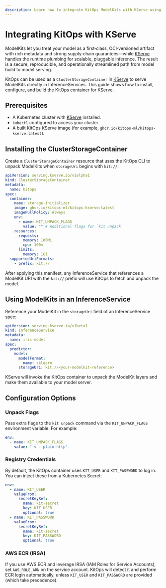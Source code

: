 ```yaml
---
description: Learn how to integrate KitOps ModelKits with KServe using a ClusterStorageContainer.
---
```

# Integrating KitOps with KServe

ModelKits let you treat your model as a first‑class, OCI‑versioned artifact with rich metadata and strong supply‑chain guarantees—while [KServe](https://kserve.github.io/website/master/) handles the runtime plumbing for scalable, pluggable inference. The result is a secure, reproducible, and operationally streamlined path from model build to model serving.

KitOps can be used as a `ClusterStorageContainer` in [KServe](https://kserve.github.io/website/master/) to serve ModelKits directly in InferenceServices. This guide shows how to install, configure, and build the KitOps container for KServe.

## Prerequisites

- A Kubernetes cluster with [KServe](https://kserve.github.io/website/master/) installed.
- `kubectl` configured to access your cluster.
- A built KitOps KServe image (for example, `ghcr.io/kitops-ml/kitops-kserve:latest`).

## Installing the ClusterStorageContainer

Create a `ClusterStorageContainer` resource that uses the KitOps CLI to unpack ModelKits when `storageUri` begins with `kit://`:

```yaml
apiVersion: serving.kserve.io/v1alpha1
kind: ClusterStorageContainer
metadata:
  name: kitops
spec:
  container:
    name: storage-initializer
    image: ghcr.io/kitops-ml/kitops-kserve:latest
    imagePullPolicy: Always
    env:
      - name: KIT_UNPACK_FLAGS
        value: "" # Additional flags for `kit unpack`
    resources:
      requests:
        memory: 100Mi
        cpu: 100m
      limits:
        memory: 1Gi
  supportedUriFormats:
    - prefix: kit://
```

After applying this manifest, any InferenceService that references a ModelKit URI with the `kit://` prefix will use KitOps to fetch and unpack the model.

## Using ModelKits in an InferenceService

Reference your ModelKit in the `storageUri` field of an InferenceService spec:

```yaml
apiVersion: serving.kserve.io/v1beta1
kind: InferenceService
metadata:
  name: iris-model
spec:
  predictor:
    model:
      modelFormat:
        name: sklearn
      storageUri: kit://<your-modelkit-reference>
```

KServe will invoke the KitOps container to unpack the ModelKit layers and make them available to your model server.

## Configuration Options

### Unpack Flags

Pass extra flags to the `kit unpack` command via the `KIT_UNPACK_FLAGS` environment variable. For example:

```yaml
env:
  - name: KIT_UNPACK_FLAGS
    value: "-v --plain-http"
```

### Registry Credentials

By default, the KitOps container uses `KIT_USER` and `KIT_PASSWORD` to log in. You can inject these from a Kubernetes Secret:

```yaml
env:
  - name: KIT_USER
    valueFrom:
      secretKeyRef:
        name: kit-secret
        key: KIT_USER
        optional: true
  - name: KIT_PASSWORD
    valueFrom:
      secretKeyRef:
        name: kit-secret
        key: KIT_PASSWORD
        optional: true
```

### AWS ECR (IRSA)

If you use AWS ECR and leverage IRSA (IAM Roles for Service Accounts), set `AWS_ROLE_ARN` on the service account. KitOps will detect it and perform ECR login automatically, unless `KIT_USER` and `KIT_PASSWORD` are provided (which take precedence).
